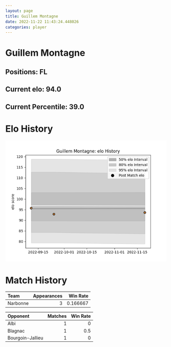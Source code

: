 ```yaml
---  
layout: page  
title: Guillem Montagne  
date: 2022-11-22 11:43:24.448026  
categories: player  
---
```

# Guillem Montagne

## Positions: FL

## Current elo: 94.0

## Current Percentile: 39.0

# Elo History


![elo history](history_GuillemMontagne.png)
# Match History


| Team     |   Appearances |   Win Rate |
|:---------|--------------:|-----------:|
| Narbonne |             3 |   0.166667 |

| Opponent         |   Matches |   Win Rate |
|:-----------------|----------:|-----------:|
| Albi             |         1 |        0   |
| Blagnac          |         1 |        0.5 |
| Bourgoin-Jallieu |         1 |        0   |